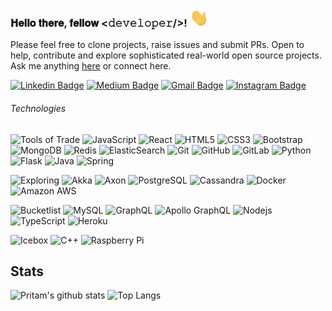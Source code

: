 ### 𝐇𝐞𝐥𝐥𝐨 𝐭𝐡𝐞𝐫𝐞, 𝐟𝐞𝐥𝐥𝐨𝐰 <𝚍𝚎𝚟𝚎𝚕𝚘𝚙𝚎𝚛/>! <img alt="👋" src="https://raw.githubusercontent.com/pritam001/pritam001/master/assets/wave.gif" width="30px">

Please feel free to clone projects, raise issues and submit PRs. Open to help, contribute and explore sophisticated real-world open source projects.
Ask me anything [here](https://github.com/pritam001/pritam001/issues/new) or connect here.

[![Linkedin Badge](https://img.shields.io/badge/-pritamsarkar-blue?style=flat-square&logo=Linkedin&logoColor=white&link=https://www.linkedin.com/in/pritam-sarkar-3b4aab125/)](https://www.linkedin.com/in/pritam-sarkar-3b4aab125/)
[![Medium Badge](https://img.shields.io/badge/-@pritam.sarkar-03a57a?style=flat-square&labelColor=000000&logo=Medium&link=https://medium.com/@pritam.sarkar/)](https://medium.com/@pritam.sarkar)
[![Gmail Badge](https://img.shields.io/badge/-001pritam2012@gmail.com-c14438?style=flat-square&logo=Gmail&logoColor=white&link=mailto:001pritam2012@gmail.com)](mailto:001pritam2012@gmail.com)
[![Instagram Badge](https://img.shields.io/badge/-pritam._sarkar-purple?style=flat-square&logo=instagram&logoColor=white&link=https://www.instagram.com/pritam._sarkar/)](https://www.instagram.com/pritam._sarkar/)

###### Technologies

![Tools of Trade](https://img.shields.io/badge/%E2%9A%A1-Tools%20of%20Trade-%23003545?style=flat-square)
![JavaScript](https://img.shields.io/badge/-JavaScript-black?style=flat-square&logo=javascript)
![React](https://img.shields.io/badge/-React-black?style=flat-square&logo=react)
![HTML5](https://img.shields.io/badge/-HTML5-E34F26?style=flat-square&logo=html5&logoColor=white)
![CSS3](https://img.shields.io/badge/-CSS3-1572B6?style=flat-square&logo=css3)
![Bootstrap](https://img.shields.io/badge/-Bootstrap-563D7C?style=flat-square&logo=bootstrap)
![MongoDB](https://img.shields.io/badge/-MongoDB-black?style=flat-square&logo=mongodb)
![Redis](https://img.shields.io/badge/-Redis-black?style=flat-square&logo=Redis)
![ElasticSearch](https://img.shields.io/badge/-ElasticSearch-005571?style=flat-square&logo=elasticsearch)
![Git](https://img.shields.io/badge/-Git-black?style=flat-square&logo=git)
![GitHub](https://img.shields.io/badge/-GitHub-181717?style=flat-square&logo=github)
![GitLab](https://img.shields.io/badge/-GitLab-black?style=flat-square&logo=gitlab)
![Python](https://img.shields.io/badge/-Python-black?style=flat-square&logo=Python)
![Flask](https://img.shields.io/badge/-Flask-000000?style=flat-square&logo=flask)
![Java](https://img.shields.io/badge/-Java-E34A86?style=flat-square&logo=java)
![Spring](https://img.shields.io/badge/-Spring-0DB33F?style=flat-square&logo=spring)

![Exploring](https://img.shields.io/badge/🔭-Exploring-%23003545?style=flat-square)
![Akka](https://img.shields.io/badge/-Akka-009DB1?style=flat-square&logo=akka)
![Axon](https://img.shields.io/badge/-Axon-FF7D00?style=flat-square&logo=axon)
![PostgreSQL](https://img.shields.io/badge/-PostgreSQL-336791?style=flat-square&logo=postgresql)
![Cassandra](https://img.shields.io/badge/-Cassandra-1287B1?style=flat-square&logo=apachecassandra)
![Docker](https://img.shields.io/badge/-Docker-black?style=flat-square&logo=docker)
![Amazon AWS](https://img.shields.io/badge/Amazon%20AWS-232F3E?style=flat-square&logo=amazon-aws)

![Bucketlist](https://img.shields.io/badge/📜-Bucketlist-%23003545?style=flat-square)
![MySQL](https://img.shields.io/badge/-MySQL-black?style=flat-square&logo=mysql)
![GraphQL](https://img.shields.io/badge/-GraphQL-E10098?style=flat-square&logo=graphql)
![Apollo GraphQL](https://img.shields.io/badge/-Apollo%20GraphQL-311C87?style=flat-square&logo=apollo-graphql)
![Nodejs](https://img.shields.io/badge/-Nodejs-black?style=flat-square&logo=Node.js)
![TypeScript](https://img.shields.io/badge/-TypeScript-007ACC?style=flat-square&logo=typescript)
![Heroku](https://img.shields.io/badge/-Heroku-430098?style=flat-square&logo=heroku)

![Icebox](https://img.shields.io/badge/❄️-Icebox-%23003545?style=flat-square)
![C++](https://img.shields.io/badge/-C++-00599C?style=flat-square&logo=c)
![Raspberry Pi](https://img.shields.io/badge/-Raspberry%20Pi-C51A4A?style=flat-square&logo=Raspberry-Pi)


## Stats

![Pritam's github stats](https://github-readme-stats.vercel.app/api?username=pritam001&show_icons=true&theme=merko)
![Top Langs](https://github-readme-stats.vercel.app/api/top-langs/?username=pritam001&hide=TeX&layout=compact&theme=dracula)


<!--
**pritam001/pritam001** is a ✨ _special_ ✨ repository because its `README.md` (this file) appears on your GitHub profile.

Here are some ideas to get you started:

- 🔭 I’m currently working on ...
- 🌱 I’m currently learning ...
- 👯 I’m looking to collaborate on ...
- 🤔 I’m looking for help with ...
- 💬 Ask me about ...
- 📫 How to reach me: ...
- 😄 Pronouns: ...
- ⚡ Fun fact: ...
-->
